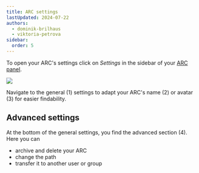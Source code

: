 ```yaml
---
title: ARC settings
lastUpdated: 2024-07-22
authors:
  - dominik-brilhaus
  - viktoria-petrova
sidebar:
  order: 5
---
```


To open your ARC's settings click on *Settings* in the sidebar of your [ARC panel](../datahub-arc-panel).

![](@images/datahub/datahub-arc-settings.drawio.png)

Navigate to the general (1) settings to adapt your ARC's name (2) or avatar (3) for easier findability. 

## Advanced settings

At the bottom of the general settings, you find the advanced section (4).
Here you can

- archive and delete your ARC
- change the path
- transfer it to another user or group
